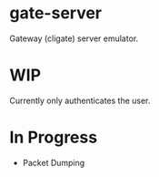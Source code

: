 # gate-server
Gateway (cligate) server emulator.

# WIP
Currently only authenticates the user.

# In Progress
* Packet Dumping